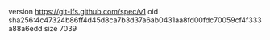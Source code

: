 version https://git-lfs.github.com/spec/v1
oid sha256:4c47324b86ff4d45d8ca7b3d37a6ab0431aa8fd00fdc70059cf4f333a88a6edd
size 7039

